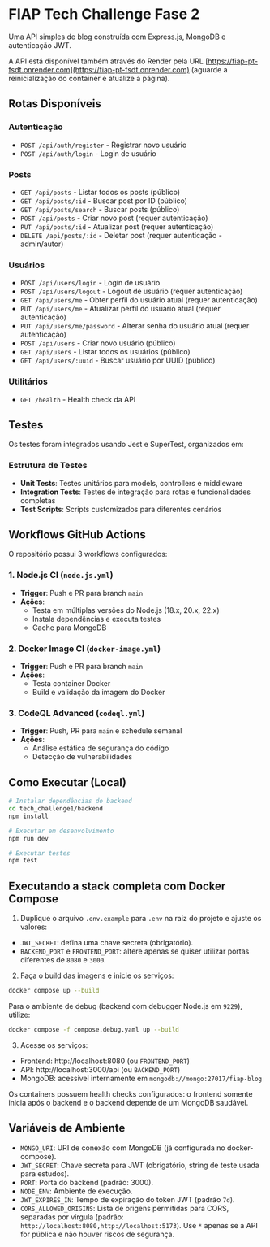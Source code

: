 # FIAP Tech Challenge Fase 2

Uma API simples de blog construída com Express.js, MongoDB e autenticação JWT.

A API está disponível também através do Render pela URL [https://fiap-pt-fsdt.onrender.com](https://fiap-pt-fsdt.onrender.com) (aguarde a reinicialização do container e atualize a página).

## Rotas Disponíveis

### Autenticação

- `POST /api/auth/register` - Registrar novo usuário
- `POST /api/auth/login` - Login de usuário

### Posts

- `GET /api/posts` - Listar todos os posts (público)
- `GET /api/posts/:id` - Buscar post por ID (público)
- `GET /api/posts/search` - Buscar posts (público)
- `POST /api/posts` - Criar novo post (requer autenticação)
- `PUT /api/posts/:id` - Atualizar post (requer autenticação)
- `DELETE /api/posts/:id` - Deletar post (requer autenticação - admin/autor)

### Usuários

- `POST /api/users/login` - Login de usuário
- `POST /api/users/logout` - Logout de usuário (requer autenticação)
- `GET /api/users/me` - Obter perfil do usuário atual (requer autenticação)
- `PUT /api/users/me` - Atualizar perfil do usuário atual (requer autenticação)
- `PUT /api/users/me/password` - Alterar senha do usuário atual (requer autenticação)
- `POST /api/users` - Criar novo usuário (público)
- `GET /api/users` - Listar todos os usuários (público)
- `GET /api/users/:uuid` - Buscar usuário por UUID (público)

### Utilitários

- `GET /health` - Health check da API

## Testes

Os testes foram integrados usando Jest e SuperTest, organizados em:

### Estrutura de Testes

- **Unit Tests**: Testes unitários para models, controllers e middleware
- **Integration Tests**: Testes de integração para rotas e funcionalidades completas
- **Test Scripts**: Scripts customizados para diferentes cenários

## Workflows GitHub Actions

O repositório possui 3 workflows configurados:

### 1. Node.js CI (`node.js.yml`)

- **Trigger**: Push e PR para branch `main`
- **Ações**:
  - Testa em múltiplas versões do Node.js (18.x, 20.x, 22.x)
  - Instala dependências e executa testes
  - Cache para MongoDB

### 2. Docker Image CI (`docker-image.yml`)

- **Trigger**: Push e PR para branch `main`
- **Ações**:
  - Testa container Docker
  - Build e validação da imagem do Docker

### 3. CodeQL Advanced (`codeql.yml`)

- **Trigger**: Push, PR para `main` e schedule semanal
- **Ações**:
  - Análise estática de segurança do código
  - Detecção de vulnerabilidades

## Como Executar (Local)

```bash
# Instalar dependências do backend
cd tech_challenge1/backend
npm install

# Executar em desenvolvimento
npm run dev

# Executar testes
npm test
```

## Executando a stack completa com Docker Compose

1. Duplique o arquivo `.env.example` para `.env` na raiz do projeto e ajuste os valores:
  - `JWT_SECRET`: defina uma chave secreta (obrigatório).
  - `BACKEND_PORT` e `FRONTEND_PORT`: altere apenas se quiser utilizar portas diferentes de `8080` e `3000`.

2. Faça o build das imagens e inicie os serviços:
  ```bash
  docker compose up --build
  ```

  Para o ambiente de debug (backend com debugger Node.js em `9229`), utilize:
  ```bash
  docker compose -f compose.debug.yaml up --build
  ```

3. Acesse os serviços:
  - Frontend: http://localhost:8080 (ou `FRONTEND_PORT`)
  - API: http://localhost:3000/api (ou `BACKEND_PORT`)
  - MongoDB: acessível internamente em `mongodb://mongo:27017/fiap-blog`

Os containers possuem health checks configurados: o frontend somente inicia após o backend e o backend depende de um MongoDB saudável.

## Variáveis de Ambiente

- `MONGO_URI`: URI de conexão com MongoDB (já configurada no docker-compose).
- `JWT_SECRET`: Chave secreta para JWT (obrigatório, string de teste usada para estudos).
- `PORT`: Porta do backend (padrão: 3000).
- `NODE_ENV`: Ambiente de execução.
- `JWT_EXPIRES_IN`: Tempo de expiração do token JWT (padrão `7d`).
- `CORS_ALLOWED_ORIGINS`: Lista de origens permitidas para CORS, separadas por vírgula (padrão: `http://localhost:8080,http://localhost:5173`). Use `*` apenas se a API for pública e não houver riscos de segurança.
